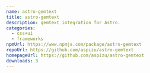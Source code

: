 ```yaml
---
name: astro-gemtext
title: astro-gemtext
description: gemtext integration for Astro.
categories:
  - css+ui
  - frameworks
npmUrl: https://www.npmjs.com/package/astro-gemtext
repoUrl: https://github.com/aspizu/astro-gemtext
homepageUrl: https://github.com/aspizu/astro-gemtext
downloads: 3
---
```

